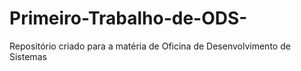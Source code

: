 # Primeiro-Trabalho-de-ODS-
Repositório criado para a matéria de Oficina de Desenvolvimento de Sistemas
